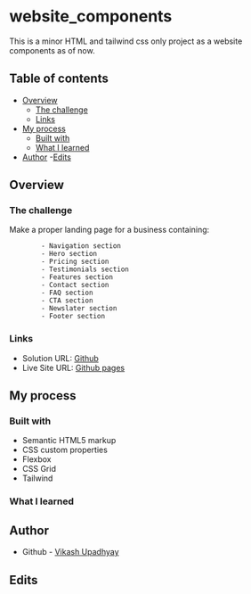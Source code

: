 # website_components
This is a minor HTML and tailwind css only project as a website components as of now.

## Table of contents

- [Overview](#overview)
  - [The challenge](#the-challenge)
  - [Links](#links)
- [My process](#my-process)
  - [Built with](#built-with)
  - [What I learned](#what-i-learned)
- [Author](#author)
-[Edits](#edits)

## Overview

### The challenge

Make a proper landing page for a business containing:

            - Navigation section
            - Hero section
            - Pricing section
            - Testimonials section
            - Features section
            - Contact section
            - FAQ section
            - CTA section
            - Newslater section
            - Footer section

### Links

- Solution URL: [Github](https://github.com/VikashUpadhyay442/Components)
- Live Site URL: [Github pages](https://vikashupadhyay442.github.io/Components/)

## My process

### Built with

- Semantic HTML5 markup
- CSS custom properties
- Flexbox
- CSS Grid
- Tailwind

### What I learned



## Author

- Github - [Vikash Upadhyay](https://github.com/VikashUpadhyay442)

## Edits